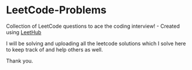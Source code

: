 # LeetCode-Problems
Collection of LeetCode questions to ace the coding interview! - Created using [LeetHub](https://github.com/QasimWani/LeetHub)

I will be solving and uploading all the leetcode solutions which I solve here to keep track of and help others as well.


Thank you.
